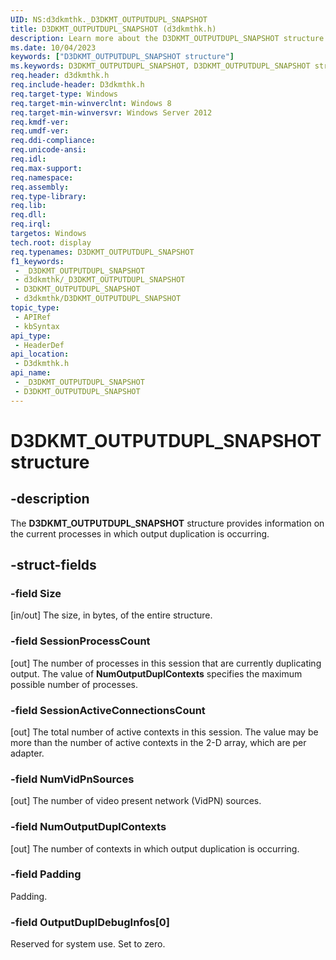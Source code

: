 ```yaml
---
UID: NS:d3dkmthk._D3DKMT_OUTPUTDUPL_SNAPSHOT
title: D3DKMT_OUTPUTDUPL_SNAPSHOT (d3dkmthk.h)
description: Learn more about the D3DKMT_OUTPUTDUPL_SNAPSHOT structure.
ms.date: 10/04/2023
keywords: ["D3DKMT_OUTPUTDUPL_SNAPSHOT structure"]
ms.keywords: D3DKMT_OUTPUTDUPL_SNAPSHOT, D3DKMT_OUTPUTDUPL_SNAPSHOT structure [Display Devices], _D3DKMT_OUTPUTDUPL_SNAPSHOT, d3dkmthk/D3DKMT_OUTPUTDUPL_SNAPSHOT, display.d3dkmt_outputdupl_snapshot
req.header: d3dkmthk.h
req.include-header: D3dkmthk.h
req.target-type: Windows
req.target-min-winverclnt: Windows 8
req.target-min-winversvr: Windows Server 2012
req.kmdf-ver: 
req.umdf-ver: 
req.ddi-compliance: 
req.unicode-ansi: 
req.idl: 
req.max-support: 
req.namespace: 
req.assembly: 
req.type-library: 
req.lib: 
req.dll: 
req.irql: 
targetos: Windows
tech.root: display
req.typenames: D3DKMT_OUTPUTDUPL_SNAPSHOT
f1_keywords:
 - _D3DKMT_OUTPUTDUPL_SNAPSHOT
 - d3dkmthk/_D3DKMT_OUTPUTDUPL_SNAPSHOT
 - D3DKMT_OUTPUTDUPL_SNAPSHOT
 - d3dkmthk/D3DKMT_OUTPUTDUPL_SNAPSHOT
topic_type:
 - APIRef
 - kbSyntax
api_type:
 - HeaderDef
api_location:
 - D3dkmthk.h
api_name:
 - _D3DKMT_OUTPUTDUPL_SNAPSHOT
 - D3DKMT_OUTPUTDUPL_SNAPSHOT
---
```


# D3DKMT_OUTPUTDUPL_SNAPSHOT structure

## -description

The **D3DKMT_OUTPUTDUPL_SNAPSHOT** structure provides information on the current processes in which output duplication is occurring.

## -struct-fields

### -field Size

[in/out] The size, in bytes, of the entire structure.

### -field SessionProcessCount

[out] The number of processes in this session that are currently duplicating output. The value of **NumOutputDuplContexts** specifies the maximum possible number of processes.

### -field SessionActiveConnectionsCount

[out] The total number of active contexts in this session. The value may be more than the number of active contexts in the 2-D array, which are per adapter.

### -field NumVidPnSources

[out] The number of video present network (VidPN) sources.

### -field NumOutputDuplContexts

[out] The number of contexts in which output duplication is occurring.

### -field Padding

Padding.

### -field OutputDuplDebugInfos[0]

Reserved for system use. Set to zero.
